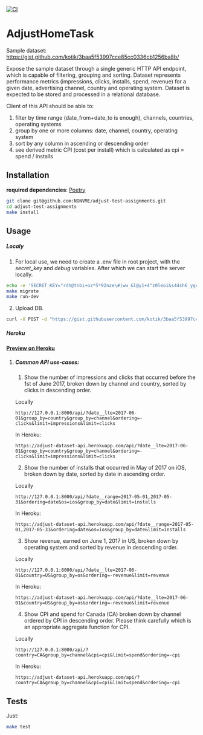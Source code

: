 [![CI](https://github.com/NONVME/adjust-test-assignments/actions/workflows/CI.yml/badge.svg)](https://github.com/NONVME/adjust-test-assignments/actions/workflows/CI.yml)

# AdjustHomeTask

Sample dataset: https://gist.github.com/kotik/3baa5f53997cce85cc0336cb1256ba8b/

Expose the sample dataset through a single generic HTTP API endpoint, which is capable of filtering, grouping and sorting.
Dataset represents performance metrics (impressions, clicks, installs, spend, revenue) for a given date, advertising channel, country and operating system.
Dataset is expected to be stored and processed in a relational database.

Client of this API should be able to:

1. filter by time range (date_from+date_to is enough), channels, countries, operating systems
2. group by one or more columns: date, channel, country, operating system
3. sort by any column in ascending or descending order
4. see derived metric CPI (cost per install) which is calculated as cpi = spend / installs

## Installation

**required dependencies**: [Poetry](https://github.com/python-poetry/poetry)

```bash
git clone git@github.com:NONVME/adjust-test-assignments.git
cd adjust-test-assignments
make install
```

## Usage

##### Localy

1. For local use, we need to create a .env  file in root project, with the *secret_key* and *debug* variables. After which we can start the server locally.

```bash
echo -e 'SECRET_KEY="rdh@tnbi+oz*5*92nze\#)ww_&l@y1+4^z0leoi&s44sh6_ygca"\nDEBUG=True' > .env
make migrate
make run-dev
```

2. Upload DB.

```bash
curl -X POST -d "https://gist.githubusercontent.com/kotik/3baa5f53997cce85cc0336cb1256ba8b/raw/3c2a590b9fb3e9c415a99e56df3ddad5812b292f/dataset.csv" --header 'Content-Type: application/json' http://127.0.0.1:8000/upload
```

   

##### Heroku

**[Preview on Heroku](https://adjust-dataset-api.herokuapp.com/api/)**

1. ##### Common API use-cases:

   1) Show the number of impressions and clicks that occurred before the 1st of June 2017, broken down by channel and country, sorted by clicks in descending order. 

   Locally

   ```
   http://127.0.0.1:8000/api/?date__lte=2017-06-01&group_by=country&group_by=channel&ordering=-clicks&limit=impressions&limit=clicks
   ```

   In Heroku:

   ```
   https://adjust-dataset-api.herokuapp.com/api/?date__lte=2017-06-01&group_by=country&group_by=channel&ordering=-clicks&limit=impressions&limit=clicks
   ```

   2) Show the number of installs that occurred in May of 2017 on iOS, broken down by date, sorted by date in ascending order.

   Locally

   ```
   http://127.0.0.1:8000/api/?date__range=2017-05-01,2017-05-31&ordering=date&os=ios&group_by=date&limit=installs
   ```

   In Heroku:

   ```
   https://adjust-dataset-api.herokuapp.com/api/?date__range=2017-05-01,2017-05-31&ordering=date&os=ios&group_by=date&limit=installs
   ```

   3) Show revenue, earned on June 1, 2017 in US, broken down by operating system and sorted by revenue in descending order.

   Locally

   ```
   http://127.0.0.1:8000/api/?date__lte=2017-06-01&country=US&group_by=os&ordering=-revenue&limit=revenue
   ```

   In Heroku:

   ```
   https://adjust-dataset-api.herokuapp.com/api/?date__lte=2017-06-01&country=US&group_by=os&ordering=-revenue&limit=revenue
   ```

   4) Show CPI and spend for Canada (CA) broken down by channel ordered by CPI in descending order. Please think carefully which is an appropriate aggregate function for CPI.

   Locally

   ```
   http://127.0.0.1:8000/api/?country=CA&group_by=channel&cpi=cpi&limit=spend&ordering=-cpi
   ```

   In Heroku:

   ```
   https://adjust-dataset-api.herokuapp.com/api/?country=CA&group_by=channel&cpi=cpi&limit=spend&ordering=-cpi
   ```

## Tests

Just:

```bash
make test
```

